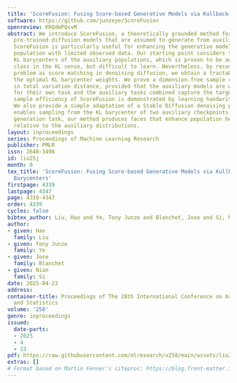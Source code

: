 ```yaml
---
title: 'ScoreFusion: Fusing Score-based Generative Models via Kullback–Leibler Barycenters'
software: https://github.com/junzeye/ScoreFusion
openreview: KRQdmPQsvM
abstract: We introduce ScoreFusion, a theoretically grounded method for fusing multiple
  pre-trained diffusion models that are assumed to generate from auxiliary populations.
  ScoreFusion is particularly useful for enhancing the generative modeling of a target
  population with limited observed data. Our starting point considers the family of
  KL barycenters of the auxiliary populations, which is proven to be an optimal parametric
  class in the KL sense, but difficult to learn. Nevertheless, by recasting the learning
  problem as score matching in denoising diffusion, we obtain a tractable way of computing
  the optimal KL barycenter weights. We prove a dimension-free sample complexity bound
  in total variation distance, provided that the auxiliary models are well-fitted
  for their own task and the auxiliary tasks combined capture the target well. The
  sample efficiency of ScoreFusion is demonstrated by learning handwritten digits.
  We also provide a simple adaptation of a Stable Diffusion denoising pipeline that
  enables sampling from the KL barycenter of two auxiliary checkpoints; on a portrait
  generation task, our method produces faces that enhance population heterogeneity
  relative to the auxiliary distributions.
layout: inproceedings
series: Proceedings of Machine Learning Research
publisher: PMLR
issn: 2640-3498
id: liu25j
month: 0
tex_title: 'ScoreFusion: Fusing Score-based Generative Models via Kullback–Leibler
  Barycenters'
firstpage: 4339
lastpage: 4347
page: 4339-4347
order: 4339
cycles: false
bibtex_author: Liu, Hao and Ye, Tony Junze and Blanchet, Jose and Si, Nian
author:
- given: Hao
  family: Liu
- given: Tony Junze
  family: Ye
- given: Jose
  family: Blanchet
- given: Nian
  family: Si
date: 2025-04-23
address:
container-title: Proceedings of The 28th International Conference on Artificial Intelligence
  and Statistics
volume: '258'
genre: inproceedings
issued:
  date-parts:
  - 2025
  - 4
  - 23
pdf: https://raw.githubusercontent.com/mlresearch/v258/main/assets/liu25j/liu25j.pdf
extras: []
# Format based on Martin Fenner's citeproc: https://blog.front-matter.io/posts/citeproc-yaml-for-bibliographies/
---
```

